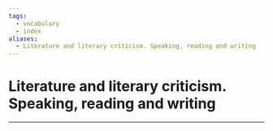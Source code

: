 ```yaml
---
tags:
  - vocabulary
  - index
aliases:
  - Literature and literary criticism. Speaking, reading and writing
---
```

# Literature and literary criticism. Speaking, reading and writing
---
